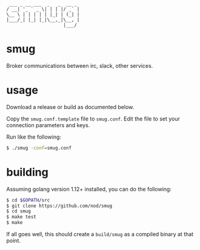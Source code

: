 
```
 ___ _ __ ___  _   _  __ _ 
/ __| '_ ` _ \| | | |/ _` |
\__ \ | | | | | |_| | (_| |
|___/_| |_| |_|\__,_|\__, |
                     |___/ 
```

# smug

Broker communications between irc, slack, other services.

# usage

Download a release or build as documented below.

Copy the `smug.conf.template` file to `smug.conf`.  Edit the file to set your
connection parameters and keys.

Run like the following:

```bash
$ ./smug -conf=smug.conf
```

# building

Assuming golang version 1.12+ installed, you can do the following:

```bash
$ cd $GOPATH/src
$ git clone https://github.com/nod/smug
$ cd smug
$ make test
$ make
```

If all goes well, this should create a `build/smug` as a compiled binary at that
point.


